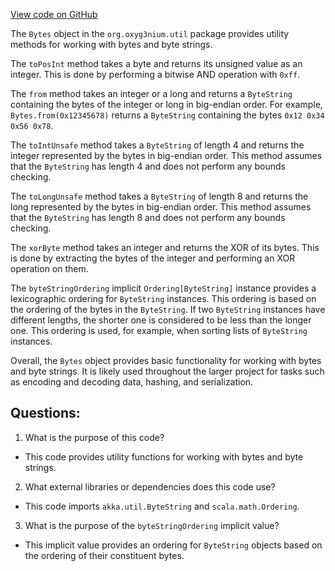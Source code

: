 [View code on GitHub](https://github.com/alephium/alephium/util/src/main/scala/org/alephium/util/Bytes.scala)

The `Bytes` object in the `org.oxyg3nium.util` package provides utility methods for working with bytes and byte strings. 

The `toPosInt` method takes a byte and returns its unsigned value as an integer. This is done by performing a bitwise AND operation with `0xff`.

The `from` method takes an integer or a long and returns a `ByteString` containing the bytes of the integer or long in big-endian order. For example, `Bytes.from(0x12345678)` returns a `ByteString` containing the bytes `0x12 0x34 0x56 0x78`.

The `toIntUnsafe` method takes a `ByteString` of length 4 and returns the integer represented by the bytes in big-endian order. This method assumes that the `ByteString` has length 4 and does not perform any bounds checking.

The `toLongUnsafe` method takes a `ByteString` of length 8 and returns the long represented by the bytes in big-endian order. This method assumes that the `ByteString` has length 8 and does not perform any bounds checking.

The `xorByte` method takes an integer and returns the XOR of its bytes. This is done by extracting the bytes of the integer and performing an XOR operation on them.

The `byteStringOrdering` implicit `Ordering[ByteString]` instance provides a lexicographic ordering for `ByteString` instances. This ordering is based on the ordering of the bytes in the `ByteString`. If two `ByteString` instances have different lengths, the shorter one is considered to be less than the longer one. This ordering is used, for example, when sorting lists of `ByteString` instances.

Overall, the `Bytes` object provides basic functionality for working with bytes and byte strings. It is likely used throughout the larger project for tasks such as encoding and decoding data, hashing, and serialization.
## Questions: 
 1. What is the purpose of this code?
- This code provides utility functions for working with bytes and byte strings.

2. What external libraries or dependencies does this code use?
- This code imports `akka.util.ByteString` and `scala.math.Ordering`.

3. What is the purpose of the `byteStringOrdering` implicit value?
- This implicit value provides an ordering for `ByteString` objects based on the ordering of their constituent bytes.